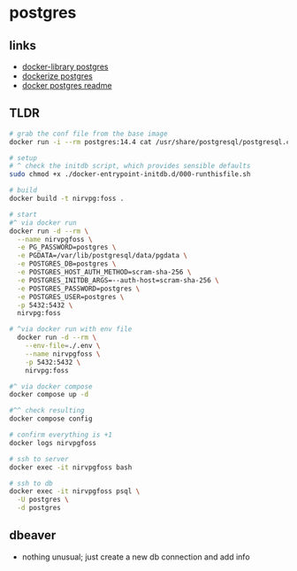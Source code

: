 # postgres

## links

- [docker-library postgres](https://github.com/docker-library/postgres)
- [dockerize postgres](https://docs.docker.com/samples/postgresql_service/)
- [docker postgres readme](https://hub.docker.com/_/postgres/)

## TLDR

```sh
# grab the conf file from the base image
docker run -i --rm postgres:14.4 cat /usr/share/postgresql/postgresql.conf.sample > postgresql.conf

# setup
# ^ check the initdb script, which provides sensible defaults
sudo chmod +x ./docker-entrypoint-initdb.d/000-runthisfile.sh

# build
docker build -t nirvpg:foss .

# start
#^ via docker run
docker run -d --rm \
  --name nirvpgfoss \
  -e PG_PASSWORD=postgres \
  -e PGDATA=/var/lib/postgresql/data/pgdata \
  -e POSTGRES_DB=postgres \
  -e POSTGRES_HOST_AUTH_METHOD=scram-sha-256 \
  -e POSTGRES_INITDB_ARGS=--auth-host=scram-sha-256 \
  -e POSTGRES_PASSWORD=postgres \
  -e POSTGRES_USER=postgres \
  -p 5432:5432 \
  nirvpg:foss

# ^via docker run with env file
  docker run -d --rm \
    --env-file=./.env \
    --name nirvpgfoss \
    -p 5432:5432 \
    nirvpg:foss

#^ via docker compose
docker compose up -d

#^^ check resulting
docker compose config

# confirm everything is +1
docker logs nirvpgfoss

# ssh to server
docker exec -it nirvpgfoss bash

# ssh to db
docker exec -it nirvpgfoss psql \
  -U postgres \
  -d postgres
```

## dbeaver

- nothing unusual; just create a new db connection and add info
